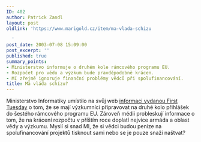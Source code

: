 ```yaml
---
ID: 402
author: Patrick Zandl
layout: post
oldlink: 'https://www.marigold.cz/item/ma-vlada-schizu

  '
post_date: 2003-07-08 15:09:00
post_excerpt: ''
published: true
summary_points:
- Ministerstvo informuje o druhém kole rámcového programu EU.
- Rozpočet pro vědu a výzkum bude pravděpodobně krácen.
- MI zřejmě ignoruje finanční problémy vědců při spolufinancování.
title: Má vláda schízu?
---
```


<p>
Ministerstvo Informatiky umístilo na svůj web <A href="http://www.micr.cz/?idm=2&amp;lang=cz&amp;idn=1347">informaci vydanou First Tuesday</A>&#160;o tom, že se mají výzkumníci připravovat na druhé kolo přihlášek do šestého rámcového programu EU. Zároveň médii probleskují informace o tom, že na krácení rozpočtu v příštím roce doplatí nejvíce armáda a oblast vědy a výzkumu. Myslí si snad MI, že si vědci budou peníze na spolufinancování projektů&#160;tisknout sami nebo se je pouze snaží naštvat?</p>

<p>
&#160;</p>